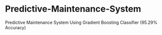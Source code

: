 # Predictive-Maintenance-System
Predictive Maintenance System Using Gradient Boosting Classifier (95.29% Accuracy)
